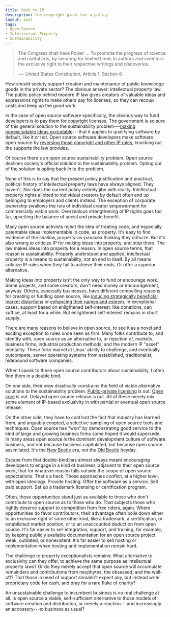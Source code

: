 ```yaml
---
title: Back to IP
description: the copyright giant has a policy
layout: post
tags:
- Open Source
- Intellectual Property
- Sustainability
---
```


> The Congress shall have Power ... To promote the progress of science and useful arts, by securing for limited times to authors and inventors the exclusive right to their respective writings and discoveries.
>
> --- United States Constitution, Article 1, Section 8

How should society support creation and maintenance of public knowledge goods in the private sector?  The obvious answer: intellectual property law.  The public policy behind modern IP law gives creators of valuable ideas and expressions rights to make others pay for licenses, so they can recoup costs and keep up the good work.

In the case of open source software specifically, the obvious way to fund developers is to pay them for copyright licenses.  The government is so sure of this general solution to the sustainability problem---[making nonexcludable ideas excludable](https://en.wikipedia.org/wiki/Excludability)---that it applies to qualifying software by default, like it or not.  Open source software developers make software open-source by [reversing those copyright and other IP rules](https://oss.kemitchell.com), knocking out the supports the law provides.

Of course there's an open source sustainability problem.  Open source declines society's official solution to the sustainability problem.  Opting _out_ of the solution is opting back _in_ to the problem.

None of this is to say that the present policy justification and practical, political history of intellectual property laws have always aligned.  They haven't.  Nor does the current policy entirely jibe with reality.  Intellectual property rights allotted to individual creators by default often end up belonging to employers and clients instead.  The exception of corporate ownership swallows the rule of individual creator empowerment for commercially viable work.  Overzealous strengthening of IP rights goes too far, upsetting the balance of social and private benefit.

Many open source activists reject the idea of treating code, and especially patentable ideas implementable in code, as property.  It's easy to find evidence of the shallow, property-as-panacea thinking they criticize.  But it's also wrong to criticize IP for making ideas into property, and stop there.  The law makes ideas into property for a reason.  In open source terms, that reason is sustainability.  Properly understood and applied, intellectual property is a means to sustainability, not an end in itself.  By all means criticize IP rules when they fail to achieve their ends.  Or offer a superior alternative.

Making ideas into property isn't the only way to fund or encourage work.  Some projects, and some creators, don't need money or encouragement, anyway.  Others, especially businesses, have different compelling reasons for creating or funding open source, like [inducing strategically beneficial market distortions](https://www.cncf.io/) or [enhancing their names and esteem](https://reactjs.org/).  In exceptional cases, support based on enlightened self-interest, like donations, can suffice, at least for a while.  But enlightened self-interest remains in short supply.

There are many reasons to believe in open source, to see it as a novel and exciting exception to rules once seen as firm.  Many folks contribute to, and identify with, open source as an alternative to, or rejection of, markets, business firms, industrial production methods, and the modern IP "asset" mentality.  These folks marvel at Linux' ability to challenge, and eventually outcompete, server operating systems from established, traditionalist, hidebound software companies.

When I speak to these open source contributors about sustainability, I often find them in a double bind.

On one side, their view drastically constrains the field of viable alternative solutions to the sustainability problem.  [Public-private licensing](https://indieopensource.com/public-private) is out.  [Open core](https://indieopensource.com/open-core) is out.  Delayed open source release is out.  All of these merely mix some element of IP-based exclusivity in with partial or eventual open source release.

On the other side, they have to confront the fact that industry has learned from, and arguably coopted, a selective sampling of open source tools and techniques.  Open source has "won" by demonstrating good service to the kind of large and growing business firms some hoped it would supersede.  In many areas open source _is_ the dominant development culture of software business, and not because business capitulated, but because open source assimilated.  It's the [New Beetle](https://en.wikipedia.org/wiki/Volkswagen_New_Beetle) era, not the [Old Beetle](https://en.wikipedia.org/wiki/Volkswagen_Beetle) heyday.

Escape from that double-bind has almost always meant encouraging developers to engage in a kind of business, adjacent to their open source work, that for whatever reason falls outside the scope of open source expectations.  That's a hack.  Those approaches conflict, at a higher level, with open ideology.  Provide hosting.  Offer the software as a service.  Sell paid support.  Set up a trademark licensing or certification program.

Often, these opportunities stand just as available to those who don't contribute to open source as to those who do.  That subjects those who rightly deserve support to competition from free riders, again.  Where opportunities do favor contributors, their advantage often boils down either to an exclusive right of some other kind, like a trademark, a certification, or established market position, or to an unaccounted deduction from open source.  It's far easier to sell integration, support, and training, for example, by keeping publicly available documentation for an open source project weak, outdated, or nonexistent.  It's far easier to sell hosting or implementation when hosting and implementation remain hard.

The challenge to property exceptionalists remains:  What alternative to exclusivity can they offer, to achieve the same purpose as intellectual property laws?  Or do they merely accept that open source will accumulate remainders and contributions from neophytes, the obsessed, and the well-off?  That those in need of support shouldn't expect any, but instead write proprietary code for cash, and pray for a rare fluke of charity?

An unsustainable challenge to incumbent business is no real challenge at all. Is open source a viable, self-sufficient alternative to those models of software creation and distribution, or merely a reaction---and increasingly an accessory---to business as usual?
